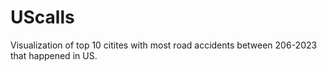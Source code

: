 # UScalls

Visualization of top 10 citites with most road accidents between 206-2023 that happened in US.
